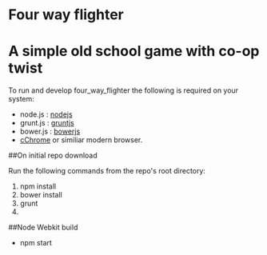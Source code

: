 Four way flighter
==============
A simple old school game with co-op twist
==============

To run and develop four_way_flighter the following is required on your system:

* node.js : [nodejs](http://nodejs.org)
* grunt.js : [gruntjs](http://gruntjs.com)
* bower.js : [bowerjs](http://bower.io)
* [cChrome](http://www.google.com/chrome/) or similiar modern browser.

##On initial repo download

Run the following commands from the repo's root directory:

1. npm install
2. bower install
3. grunt
4. 

##Node Webkit build
* npm start
